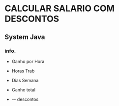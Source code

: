 # CALCULAR SALARIO COM DESCONTOS

## System Java

### info.

- Ganho por Hora

- Horas Trab

- Dias Semana

- Ganho total 

- -- descontos

  